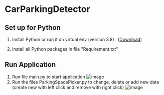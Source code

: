 # CarParkingDetector
## Set up for Python
1. Install Python or run it on virtual env (version 3.8) : ([Download](https://www.python.org))

2. Install all Python packages in file "Requirement.txt"

## Run Application
1. Run file main.py to start application
  ![image](https://github.com/user-attachments/assets/23106a28-9d3e-407a-b71c-643177e1bdeb)
2. Run the files ParkingSpacePicker.py to change, delete or add new data (create new with left click and remove with right click)
   ![image](https://github.com/user-attachments/assets/a4551007-6a2a-47b4-8018-832c65cbd02a)

